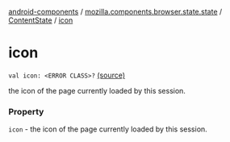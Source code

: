 [android-components](../../index.md) / [mozilla.components.browser.state.state](../index.md) / [ContentState](index.md) / [icon](./icon.md)

# icon

`val icon: <ERROR CLASS>?` [(source)](https://github.com/mozilla-mobile/android-components/blob/master/components/browser/state/src/main/java/mozilla/components/browser/state/state/ContentState.kt#L48)

the icon of the page currently loaded by this session.

### Property

`icon` - the icon of the page currently loaded by this session.